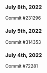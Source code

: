 ### July 8th, 2022

Commit #231296

### July 5th, 2022

Commit #314353


### July 4th, 2022

Commit #72281

